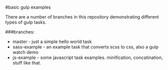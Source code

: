 #basic gulp examples

There are a number of branches in this repository demonstrating different types of gulp tasks. 

###branches:
+ master - just a simple hello world task 
+ sass-example  - an example task that converts scss to css, also a gulp watch demo
+ js-example - some javascript task examples. minification, concatination, stuff like that. 